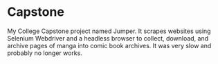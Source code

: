 # Capstone
My College Capstone project named Jumper.
It scrapes websites using Selenium Webdriver and a headless browser to collect, download, and archive pages of manga into comic book archives.
It was very slow and probably no longer works.

